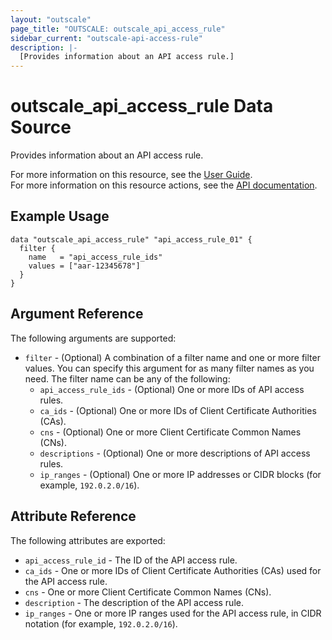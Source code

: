 ```yaml
---
layout: "outscale"
page_title: "OUTSCALE: outscale_api_access_rule"
sidebar_current: "outscale-api-access-rule"
description: |-
  [Provides information about an API access rule.]
---
```


# outscale_api_access_rule Data Source

Provides information about an API access rule.

For more information on this resource, see the [User Guide](https://docs.outscale.com/en/userguide/About-API-Access-Rules.html).  
For more information on this resource actions, see the [API documentation](https://docs.outscale.com/api#3ds-outscale-api-apiaccessrule).

## Example Usage

```hcl
data "outscale_api_access_rule" "api_access_rule_01" {
  filter {
    name   = "api_access_rule_ids"
    values = ["aar-12345678"]
  }
}
```

## Argument Reference

The following arguments are supported:

* `filter` - (Optional) A combination of a filter name and one or more filter values. You can specify this argument for as many filter names as you need. The filter name can be any of the following:
    * `api_access_rule_ids` - (Optional) One or more IDs of API access rules.
    * `ca_ids` - (Optional) One or more IDs of Client Certificate Authorities (CAs).
    * `cns` - (Optional) One or more Client Certificate Common Names (CNs).
    * `descriptions` - (Optional) One or more descriptions of API access rules.
    * `ip_ranges` - (Optional) One or more IP addresses or CIDR blocks (for example, `192.0.2.0/16`).

## Attribute Reference

The following attributes are exported:

* `api_access_rule_id` -  The ID of the API access rule.
* `ca_ids` - One or more IDs of Client Certificate Authorities (CAs) used for the API access rule.
* `cns` - One or more Client Certificate Common Names (CNs).
* `description` - The description of the API access rule.
* `ip_ranges` - One or more IP ranges used for the API access rule, in CIDR notation (for example, `192.0.2.0/16`).
